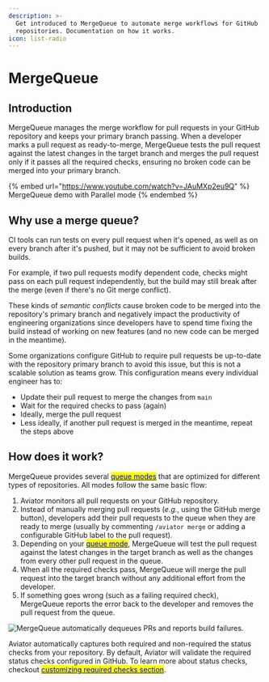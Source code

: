```yaml
---
description: >-
  Get introduced to MergeQueue to automate merge workflows for GitHub
  repositories. Documentation on how it works.
icon: list-radio
---
```


# MergeQueue

## Introduction

MergeQueue manages the merge workflow for pull requests in your GitHub repository and keeps your primary branch passing. When a developer marks a pull request as ready-to-merge, MergeQueue tests the pull request against the latest changes in the target branch and merges the pull request only if it passes all the required checks, ensuring no broken code can be merged into your primary branch.

{% embed url="https://www.youtube.com/watch?v=JAuMXp2eu9Q" %}
MergeQueue demo with Parallel mode
{% endembed %}

## Why use a merge queue?

CI tools can run tests on every pull request when it's opened, as well as on every branch after it's pushed, but it may not be sufficient to avoid broken builds.

For example, if two pull requests modify dependent code, checks might pass on each pull request independently, but the build may still break after the merge (even if there's no Git merge conflict).

These kinds of _semantic conflicts_ cause broken code to be merged into the repository's primary branch and negatively impact the productivity of engineering organizations since developers have to spend time fixing the build instead of working on new features (and no new code can be merged in the meantime).

Some organizations configure GitHub to require pull requests be up-to-date with the repository primary branch to avoid this issue, but this is not a scalable solution as teams grow. This configuration means every individual engineer has to:

* Update their pull request to merge the changes from `main`
* Wait for the required checks to pass (again)
* Ideally, merge the pull request
* Less ideally, if another pull request is merged in the meantime, repeat the steps above

## How does it work?

MergeQueue provides several [<mark style="color:blue;">queue modes</mark>](concepts/queue-modes.md) that are optimized for different types of repositories. All modes follow the same basic flow:

1. Aviator monitors all pull requests on your GitHub repository.
2. Instead of manually merging pull requests (_e.g._, using the GitHub merge button), developers add their pull requests to the queue when they are ready to merge (usually by commenting `/aviator merge` or adding a configurable GitHub label to the pull request).
3. Depending on your [<mark style="color:blue;">queue mode</mark>](concepts/queue-modes.md), MergeQueue will test the pull request against the latest changes in the target branch as well as the changes from every other pull request in the queue.
4. When all the required checks pass, MergeQueue will merge the pull request into the target branch without any additional effort from the developer.
5. If something goes wrong (such as a failing required check), MergeQueue reports the error back to the developer and removes the pull request from the queue.

![MergeQueue automatically dequeues PRs and reports build failures.](<../.gitbook/assets/Screen Shot 2022-05-23 at 5.33.58 PM.png>)

Aviator automatically captures both required and non-required the status checks from your repository. By default, Aviator will validate the required status checks configured in GitHub. To learn more about status checks, checkout [<mark style="color:blue;">customizing required checks section</mark>](https://docs.aviator.co/mergequeue/how-to-guides/customize-required-checks).
